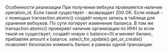 Особенности реализации
При получении вебхука проверяется наличие operation_id. Если такой существует - возвращает 200 ОК. 
Если новый - с помощью transaction.atomic() создаёт новую запись в таблице для хранения вебхуков. По сути логирует изменение баланса.
В том же transaction.atomic() проверяет наличие организации по ИНН (и если такой не существует, создаёт новую с balance=0)
и меняет баланс, прибавляя amount к balance. select_for_update().get_or_create() позволяет безопасно изменить баланс в рамках одной транзакции.
